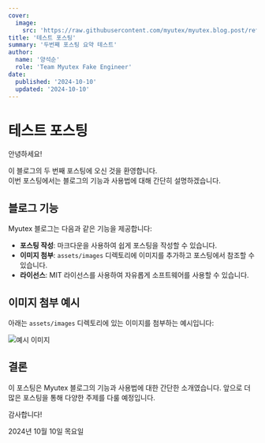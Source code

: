 ```yaml
---
cover:
  image:
    src: 'https://raw.githubusercontent.com/myutex/myutex.blog.post/refs/heads/main/assets/images/cover-news.png'
title: '테스트 포스팅'
summary: '두번째 포스팅 요약 테스트'
author:
  name: '양석순'
  role: 'Team Myutex Fake Engineer'
date:
  published: '2024-10-10'
  updated: '2024-10-10'
---
```


# 테스트 포스팅

안녕하세요!

이 블로그의 두 번째 포스팅에 오신 것을 환영합니다.  
이번 포스팅에서는 블로그의 기능과 사용법에 대해 간단히 설명하겠습니다.

## 블로그 기능

Myutex 블로그는 다음과 같은 기능을 제공합니다:

- **포스팅 작성**: 마크다운을 사용하여 쉽게 포스팅을 작성할 수 있습니다.
- **이미지 첨부**: `assets/images` 디렉토리에 이미지를 추가하고 포스팅에서 참조할 수 있습니다.
- **라이선스**: MIT 라이선스를 사용하여 자유롭게 소프트웨어를 사용할 수 있습니다.

## 이미지 첨부 예시

아래는 `assets/images` 디렉토리에 있는 이미지를 첨부하는 예시입니다:

![예시 이미지](assets/images/example.png)

## 결론

이 포스팅은 Myutex 블로그의 기능과 사용법에 대한 간단한 소개였습니다. 앞으로 더 많은 포스팅을 통해 다양한 주제를 다룰 예정입니다.

감사합니다!

2024년 10월 10일 목요일
